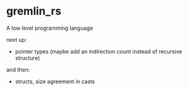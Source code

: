 # gremlin_rs

A low level programming language

next up:

- pointer types (maybe add an indirection count instead of recursive structure)

and then:

- structs, size agreement in casts
